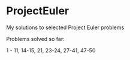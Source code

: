 # ProjectEuler
My solutions to selected Project Euler problems




Problems solved so far:


1 - 11, 14-15, 21, 23-24, 27-41, 47-50
